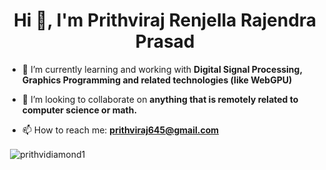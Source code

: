 <h1 align="center">Hi 👋, I'm Prithviraj Renjella Rajendra Prasad</h1>

- 🌱 I’m currently learning and working with **Digital Signal Processing, Graphics Programming and related technologies (like WebGPU)**

- 👯 I’m looking to collaborate on **anything that is remotely related to computer science or math.**

- 📫 How to reach me: **prithviraj645@gmail.com**

<p>&nbsp;<img align="center" src="https://github-readme-stats.vercel.app/api?username=prithvidiamond1&show_icons=true&locale=en&theme=dracula" alt="prithvidiamond1" /></p>

